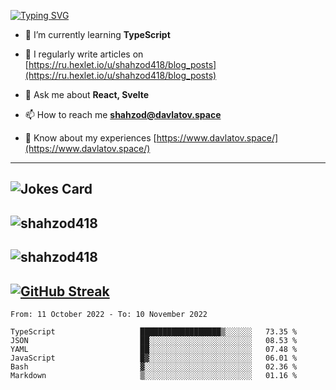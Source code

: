 [![Typing SVG](https://readme-typing-svg.herokuapp.com?font=Turret+Road&height=30&lines=HI!+I%60m+Frontend+Developer)](https://git.io/typing-svg)

- 🌱 I’m currently learning **TypeScript**

- 📝 I regularly write articles on [https://ru.hexlet.io/u/shahzod418/blog_posts](https://ru.hexlet.io/u/shahzod418/blog_posts)

- 💬 Ask me about **React, Svelte**

- 📫 How to reach me **shahzod@davlatov.space**

- 📄 Know about my experiences [https://www.davlatov.space/](https://www.davlatov.space/)

---
![Jokes Card](https://readme-jokes.vercel.app/api?theme=radical)
---
![shahzod418](https://github-readme-stats.vercel.app/api/top-langs?username=shahzod418&show_icons=true&theme=radical&locale=en&layout=compact)
---
![shahzod418](https://github-readme-stats.vercel.app/api?username=shahzod418&show_icons=true&theme=radical&locale=en&count_private=true)
---
[![GitHub Streak](http://github-readme-streak-stats.herokuapp.com?user=shahzod418&theme=radical&date_format=M%20j%5B%2C%20Y%5D)](https://git.io/streak-stats)
---
<!--START_SECTION:waka-->

```text
From: 11 October 2022 - To: 10 November 2022

TypeScript                   ██████████████████▒░░░░░░   73.35 %
JSON                         ██░░░░░░░░░░░░░░░░░░░░░░░   08.53 %
YAML                         ██░░░░░░░░░░░░░░░░░░░░░░░   07.48 %
JavaScript                   █▓░░░░░░░░░░░░░░░░░░░░░░░   06.01 %
Bash                         ▓░░░░░░░░░░░░░░░░░░░░░░░░   02.36 %
Markdown                     ▒░░░░░░░░░░░░░░░░░░░░░░░░   01.16 %
```

<!--END_SECTION:waka-->
